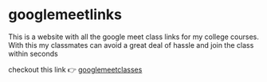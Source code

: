 # googlemeetlinks
This is a website with all the google meet class links for my college courses. With this my classmates can avoid a great deal of hassle and join the class within seconds 

checkout this link :point_right:
[googlemeetclasses](https://rohan-gd.github.io/googlemeetlinks/)

